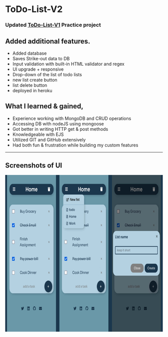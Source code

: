 # ToDo-List-V2

### Updated [ToDo-List-V1](https://github.com/Kiran-M-P/ToDo-List) Practice project

## Added __additional features__.

- Added database
- Saves Strike-out data to DB
- Input validation with built-in HTML validator and regex
- UI upgrade + responsive
- Drop-down of the list of todo lists
- new list create button
- list delete button
- deployed in heroku

## What I __learned__ & __gained__,

- Experience working with MongoDB and CRUD operations
- Accessing DB with nodeJS using mongoose
- Got better in writing HTTP get & post methods
- Knowledgeable with EJS
- Utilized GIT and GitHub extensively 
- Had both fun & frustration while building my custom features

<hr>

## Screenshots of UI
<img src="https://github.com/Kiran-M-P/ToDo-List-V2/blob/a7d76aea88a7f22c9f641605ec504c48dd987ca0/screenshot.jpg" alt="screenshot" height="500" />

